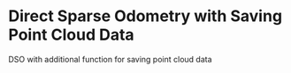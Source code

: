 # Direct Sparse Odometry with Saving Point Cloud Data
DSO with additional function for saving point cloud data
